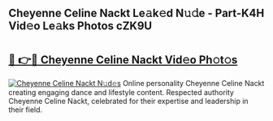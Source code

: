 ## Cheyenne Celine Nackt Le𝚊k𝚎d N𝚞𝚍e - Part-K4H Vid𝚎o Le𝚊ks Photos cZK9U

# <h2><a href="http://fb3sca.evod.top/?m=Cheyenne+Celine+Nackt">🔗 👉🔴 Cheyenne Celine Nackt Vid𝚎o Ph𝚘t𝚘s</a></h2>

[![Cheyenne Celine Nackt N𝚞d𝚎s](https://i.imgur.com/8V9OHl7.gif)](http://fb3sca.evod.top/?m=Cheyenne+Celine+Nackt)
Online personality Cheyenne Celine Nackt creating engaging dance and lifestyle content. Respected authority Cheyenne Celine Nackt, celebrated for their expertise and leadership in their field. 
